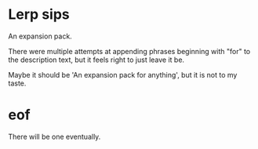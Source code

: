# Lerp sips
An expansion pack.

There were multiple attempts at appending phrases beginning with "for" to the description text,
but it feels right to just leave it be.

Maybe it should be 'An expansion pack for anything', but it is not to my taste.

# eof
There will be one eventually.
